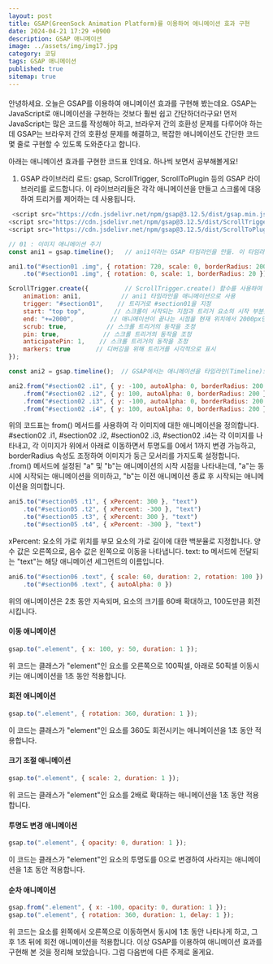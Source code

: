 ```yaml
---
layout: post
title: GSAP(GreenSock Animation Platform)를 이용하여 애니메이션 효과 구현
date: 2024-04-21 17:29 +0900
description: GSAP 애니메이션
image: ../assets/img/img17.jpg
category: 코딩
tags: GSAP 애니메이션
published: true
sitemap: true
---
```


####
안녕하세요. 오늘은 GSAP를 이용하여 애니메이션 효과를 구현해 봤는데요. GSAP는 JavaScript로 애니메이션을 구현하는 것보다 훨씬 쉽고 간단하더라구요! 먼저 JavaScript는 많은 코드를 작성해야 하고, 브라우저 간의 호환성 문제를 다루어야 하는데 GSAP는 브라우저 간의 호환성 문제를 해결하고, 복잡한 애니메이션도 간단한 코드 몇 줄로 구현할 수 있도록 도와준다고 합니다.

아래는 애니메이션 효과를 구현한 코드표 인데요. 하나씩 보면서 공부해볼게요!

1. GSAP 라이브러리 로드:
gsap, ScrollTrigger, ScrollToPlugin 등의 GSAP 라이브러리를 로드합니다. 이 라이브러리들은 각각 애니메이션을 만들고 스크롤에 대응하여 트리거를 제어하는 데 사용됩니다.

````javascript
 <script src="https://cdn.jsdelivr.net/npm/gsap@3.12.5/dist/gsap.min.js"></script>
<script src="https://cdn.jsdelivr.net/npm/gsap@3.12.5/dist/ScrollTrigger.min.js"></script>
<script src="https://cdn.jsdelivr.net/npm/gsap@3.12.5/dist/ScrollToPlugin.min.js"></script>
````

````javascript
// 01 : 이미지 애니메이션 주기
const ani1 = gsap.timeline();   // ani1이라는 GSAP 타임라인을 만듦. 이 타임라인은 이미지에 대한 애니메이션을 정의

ani1.to("#section01 .img", { rotation: 720, scale: 0, borderRadius: 200 })  //2가지 애니메이션 추가
    .to("#section01 .img", { rotation: 0, scale: 1, borderRadius: 20 })

ScrollTrigger.create({          // ScrollTrigger.create() 함수를 사용하여 스크롤 트리거를 생성
    animation: ani1,           // ani1 타임라인을 애니메이션으로 사용
    trigger: "#section01",    // 트리거로 #section01을 지정
    start: "top top",        // 스크롤이 시작되는 지점과 트리거 요소의 시작 부분을 매칭
    end: "+=2000",          // 애니메이션이 끝나는 시점을 현재 위치에서 2000px만큼 이동한 지점으로 설정
    scrub: true,           // 스크롤 트리거의 동작을 조정
    pin: true,            // 스크롤 트리거의 동작을 조정
    anticipatePin: 1,    // 스크롤 트리거의 동작을 조정
    markers: true       // 디버깅을 위해 트리거를 시각적으로 표시
});
````

````javascript
const ani2 = gsap.timeline();  // GSAP에서는 애니메이션을 타임라인(Timeline)으로 구성함

ani2.from("#section02 .i1", { y: -100, autoAlpha: 0, borderRadius: 200 }, "a")
    .from("#section02 .i2", { y: 100, autoAlpha: 0, borderRadius: 200 }, "+=2") // +=2 시작을 2초 후로 지연
    .from("#section02 .i3", { y: -100, autoAlpha: 0, borderRadius: 200 }, "a")
    .from("#section02 .i4", { y: 100, autoAlpha: 0, borderRadius: 200 }, "b")
````

위의 코드표는 from() 메서드를 사용하여 각 이미지에 대한 애니메이션을 정의합니다.
#section02 .i1, #section02 .i2, #section02 .i3, #section02 .i4는 각 이미지를 나타내고, 각 이미지가 위에서 아래로 이동하면서 투명도를 0에서 1까지 변경 가능하고, borderRadius 속성도 조정하여 이미지가 둥근 모서리를 가지도록 설정합니다.
.from() 메서드에 설정된 "a" 및 "b"는 애니메이션의 시작 시점을 나타내는데, "a"는 동시에 시작되는 애니메이션을 의미하고, "b"는 이전 애니메이션 종료 후 시작되는 애니메이션을 의미합니다.

````javascript
ani5.to("#section05 .t1", { xPercent: 300 }, "text")
    .to("#section05 .t2", { xPercent: -300 }, "text")
    .to("#section05 .t3", { xPercent: 300 }, "text")
    .to("#section05 .t4", { xPercent: -300 }, "text")
````

xPercent: 요소의 가로 위치를 부모 요소의 가로 길이에 대한 백분율로 지정합니다. 양수 값은 오른쪽으로, 음수 값은 왼쪽으로 이동을 나타냅니다.
text: to 메서드에 전달되는 "text"는 해당 애니메이션 세그먼트의 이름입니다.

````javascript
ani6.to("#section06 .text", { scale: 60, duration: 2, rotation: 100 })
    .to("#section06 .text", { autoAlpha: 0 })
````
위의 애니메이션은 2초 동안 지속되며, 요소의 크기를 60배 확대하고, 100도만큼 회전시킵니다.

#### 이동 애니메이션
````javascript
gsap.to(".element", { x: 100, y: 50, duration: 1 });
````

위 코드는 클래스가 "element"인 요소를 오른쪽으로 100픽셀, 아래로 50픽셀 이동시키는 애니메이션을 1초 동안 적용합니다.

#### 회전 애니메이션
````javascript
gsap.to(".element", { rotation: 360, duration: 1 });
````

이 코드는 클래스가 "element"인 요소를 360도 회전시키는 애니메이션을 1초 동안 적용합니다.

#### 크기 조절 애니메이션
````javascript
gsap.to(".element", { scale: 2, duration: 1 });
````

위 코드는 클래스가 "element"인 요소를 2배로 확대하는 애니메이션을 1초 동안 적용합니다.

#### 투명도 변경 애니메이션
````javascript
gsap.to(".element", { opacity: 0, duration: 1 });
````

이 코드는 클래스가 "element"인 요소의 투명도를 0으로 변경하여 사라지는 애니메이션을 1초 동안 적용합니다.

#### 순차 애니메이션
````javascript
gsap.from(".element", { x: -100, opacity: 0, duration: 1 });
gsap.to(".element", { rotation: 360, duration: 1, delay: 1 });
````

위 코드는 요소를 왼쪽에서 오른쪽으로 이동하면서 동시에 1초 동안 나타나게 하고, 그 후 1초 뒤에 회전 애니메이션을 적용합니다.
이상 GSAP를 이용하여 애니메이션 효과를 구현해 본 것을 정리해 보았습니다.
그럼 다음번에 다른 주제로 올게요.





